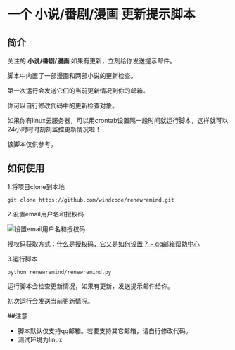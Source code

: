 # 一个 小说/番剧/漫画 更新提示脚本

## 简介
关注的 **小说/番剧/漫画** 如果有更新，立刻给你发送提示邮件。

脚本中内置了一部漫画和两部小说的更新检查。

第一次运行会发送它们的当前更新情况到你的邮箱。

你可以自行修改代码中的更新检查对象。

如果你有linux云服务器，可以用crontab设置隔一段时间就运行脚本，这样就可以24小时时时刻刻监控更新情况啦！

该脚本仅供参考。
## 如何使用
1.将项目clone到本地

```
git clone https://github.com/windcode/renewremind.git
```

2.设置email用户名和授权码

![设置email用户名和授权码](https://github.com/windcode/renewremind/raw/master/screenshots/1.png)

授权码获取方式：[什么是授权码，它又是如何设置？ - qq邮箱帮助中心](http://service.mail.qq.com/cgi-bin/help?subtype=1&&no=1001256&&id=28)

3.运行脚本

```
python renewremind/renewremind.py
```

运行脚本会检查更新情况，如果有更新，发送提示邮件给你。

初次运行会发送当前更新情况。

##注意

* 脚本默认仅支持qq邮箱。若要支持其它邮箱，请自行修改代码。
* 测试环境为linux




